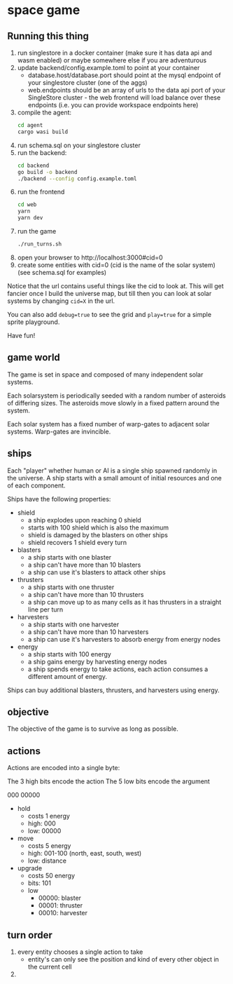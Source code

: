 # space game

## Running this thing

1. run singlestore in a docker container (make sure it has data api and wasm enabled) or maybe somewhere else if you are adventurous
2. update backend/config.example.toml to point at your container
   * database.host/database.port should point at the mysql endpoint of your singlestore cluster (one of the aggs)
   * web.endpoints should be an array of urls to the data api port of your SingleStore cluster - the web frontend will load balance over these endpoints (i.e. you can provide workspace endpoints here)
3. compile the agent:
   ```bash
   cd agent
   cargo wasi build
   ```
4. run schema.sql on your singlestore cluster
5. run the backend:
   ```bash
   cd backend
   go build -o backend
   ./backend --config config.example.toml
   ```
6. run the frontend
   ```bash
   cd web
   yarn
   yarn dev
   ```
7. run the game
   ```bash
   ./run_turns.sh
   ```
8. open your browser to http://localhost:3000#cid=0
9. create some entities with cid=0 (cid is the name of the solar system) (see schema.sql for examples)

Notice that the url contains useful things like the cid to look at. This will get fancier once I build the universe map, but till then you can look at solar systems by changing `cid=X` in the url.

You can also add `debug=true` to see the grid and `play=true` for a simple sprite playground.

Have fun!

## game world

The game is set in space and composed of many independent solar systems.

Each solarsystem is periodically seeded with a random number of asteroids of differing sizes. The asteroids move slowly in a fixed pattern around the system.

Each solar system has a fixed number of warp-gates to adjacent solar systems. Warp-gates are invincible.

## ships

Each "player" whether human or AI is a single ship spawned randomly in the universe. A ship starts with a small amount of initial resources and one of each component.

Ships have the following properties:

* shield
  * a ship explodes upon reaching 0 shield
  * starts with 100 shield which is also the maximum
  * shield is damaged by the blasters on other ships
  * shield recovers 1 shield every turn
* blasters
  * a ship starts with one blaster
  * a ship can't have more than 10 blasters
  * a ship can use it's blasters to attack other ships
* thrusters
  * a ship starts with one thruster
  * a ship can't have more than 10 thrusters
  * a ship can move up to as many cells as it has thrusters in a straight line per turn
* harvesters
  * a ship starts with one harvester
  * a ship can't have more than 10 harvesters
  * a ship can use it's harvesters to absorb energy from energy nodes
* energy
  * a ship starts with 100 energy
  * a ship gains energy by harvesting energy nodes
  * a ship spends energy to take actions, each action consumes a different amount of energy.

Ships can buy additional blasters, thrusters, and harvesters using energy.

## objective

The objective of the game is to survive as long as possible.

## actions

Actions are encoded into a single byte:

The 3 high bits encode the action
The 5 low bits encode the argument

000 00000

* hold
  * costs 1 energy
  * high: 000
  * low: 00000
* move
  * costs 5 energy
  * high: 001-100 (north, east, south, west)
  * low: distance
* upgrade
  * costs 50 energy
  * bits: 101
  * low
    * 00000: blaster
    * 00001: thruster
    * 00010: harvester

## turn order

1. every entity chooses a single action to take
   * entity's can only see the position and kind of every other object in the current cell
2. 